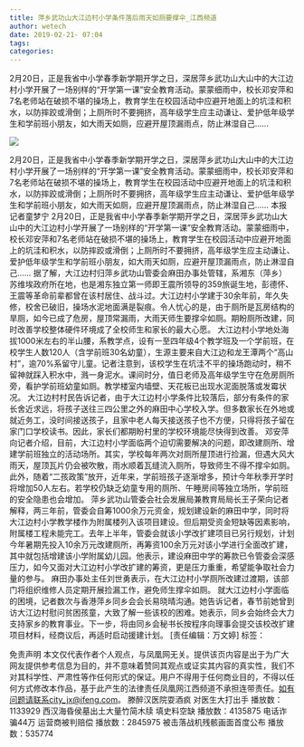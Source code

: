 ```yaml
---
title: 萍乡武功山大江边村小学条件落后雨天如厕要撑伞_江西频道
author: wetech
date: 2019-02-21- 07:04
tags: 
categories: 
---
```

2月20日，正是我省中小学春季新学期开学之日，深居萍乡武功山大山中的大江边村小学开展了一场别样的“开学第一课”安全教育活动。蒙蒙细雨中，校长邓安萍和7名老师站在破损不堪的操场上，教育学生在校园活动中应避开地面上的坑洼和积水，以防摔跤或滑倒；上厕所时不要拥挤，高年级学生应主动谦让、爱护低年级学生和学前班小朋友，如大雨天如厕，应避开屋顶漏雨点，防止淋湿自己……
<!-- more -->
                
<img align="center" border="0" src="http://p2.ifengimg.com/a/2016/0810/204c433878d5cf9size1_w16_h16.png" />
                
                
            
2月20日，正是我省中小学春季新学期开学之日，深居萍乡武功山大山中的大江边村小学开展了一场别样的“开学第一课”安全教育活动。蒙蒙细雨中，校长邓安萍和7名老师站在破损不堪的操场上，教育学生在校园活动中应避开地面上的坑洼和积水，以防摔跤或滑倒；上厕所时不要拥挤，高年级学生应主动谦让、爱护低年级学生和学前班小朋友，如大雨天如厕，应避开屋顶漏雨点，防止淋湿自己……
本报记者童梦宁
2月20日，正是我省中小学春季新学期开学之日，深居萍乡武功山大山中的大江边村小学开展了一场别样的“开学第一课”安全教育活动。蒙蒙细雨中，校长邓安萍和7名老师站在破损不堪的操场上，教育学生在校园活动中应避开地面上的坑洼和积水，以防摔跤或滑倒；上厕所时不要拥挤，高年级学生应主动谦让、爱护低年级学生和学前班小朋友，如大雨天如厕，应避开屋顶漏雨点，防止淋湿自己……
据了解，大江边村归萍乡武功山管委会麻田办事处管辖，系湘东（萍乡）苏维埃政府所在地，也是湘东独立第一师即王震所领导的359旅诞生地，彭德怀、王震等革命前辈都曾在该村居住、战斗过。大江边村小学建于30余年前，年久失修，校舍已破旧，操场水泥地面满是裂痕。令人忧心的是，由于厕所是瓦房结构的旱厕，如今已成了危房，屋顶常漏雨，大雨天师生要撑伞如厕。期盼厕所改建，同时改善学校整体硬件环境成了全校师生和家长的最大心愿。
大江边村小学地处海拔1000米左右的半山腰，系教学点，设有一至四年级4个教学班及一个学前班，在校学生人数120人（含学前班30名幼童），生源主要来自大江边和龙王潭两个“高山村”，逾70%系留守儿童。记者注意到，该校学生在坑洼不平的操场跑动时，稍不留神就踩入积水中，溅一身泥水。课间时分，值日老师及高年级学生守在危房厕所旁，看护学前班幼童如厕。教学楼室内墙壁、天花板已出现水泥面脱落或发霉状况。
大江边村村民告诉记者，由于大江边村小学条件比较落后，部分有条件的家长舍近求远，将孩子送往三四公里之外的麻田中心学校入学。但多数家长在外地或就近务工，没时间接送孩子，且家中老人每天接送孩子也不方便，只得将孩子留在家门口学校读书。因此，家长们都期盼村里的学校环境能尽快得到改善。
邓安萍向记者介绍，目前，大江边村小学面临两个迫切需要解决的问题，即改建厕所、增建学前班独立的活动场所。其实，学校每年两次对厕所屋顶进行捡漏，但遇大风大雨天，屋顶瓦片仍会被吹散，雨水顺着瓦缝流入厕所，导致师生不得不撑伞如厕。此外，随着“二孩政策”放开，近年来，学前班孩子逐渐增多，预计今年秋季开学时将增加50人左右。若学校仍缺乏幼童专用的厕所、午睡房间等独立场所，学前班的安全隐患也会增加。
萍乡武功山管委会社会发展局兼教育局局长王子荣向记者解释，两三年前，管委会自筹1000余万元资金，规划建设新的麻田中学，同时将大江边村小学教学楼作为附属楼列入该项目建设。但后期受资金短缺等因素影响，附属楼工程未能完工。去年上半年，管委会就该小学改扩建项目已另行规划，计划今年暑期先投入10余万元改建厕所，再筹资100余万元对该小学进行全面改扩建，其中就包括增建该小学附属幼儿园。他表示，建设麻田中学的筹款已令管委会深感压力，如今又面对大江边村小学改扩建的筹资，更是压力重重，希望能争取社会力量的参与。
麻田办事处主任刘世勇表示，在大江边村小学厕所改建过渡期，该部门将组织维修人员定期开展捡漏工作，避免师生撑伞如厕。
就大江边村小学面临的困境，记者数次与香港萍乡同乡会会长易晓晴沟通。她告诉记者，春节前她曾到访大江边村慰问贫困孩童，大致了解一些该校的困难。她表示，同乡会始终会大力支持家乡的教育事业。下一步，将由同乡会秘书长按程序向理事会提交该校改扩建项目材料，经商议后，再适时启动援建计划。
[责任编辑：万文婷]
标签：
 
             
免责声明
本文仅代表作者个人观点，与凤凰网无关。提供该页内容是出于为广大网友提供参考信息为目的，并不意味着赞同其观点或证实其内容的真实性，我们不对其科学性、严肃性等作任何形式的保证。用户不得用于任何商业目的，不得以任何方式修改本作品，基于此产生的法律责任凤凰网江西频道不承担连带责任。如有问题请联系city_jx@ifeng.com。
滕醉汉医院耍酒疯 对医生大打出手
播放数：1133929
西汉海昏侯墓出土大量竹简木牍 填史料空缺
播放数：4135875
电话诈骗44万 运营商被判赔偿
播放数：2845975
被击落战机残骸画面首度公布
播放数：535774
